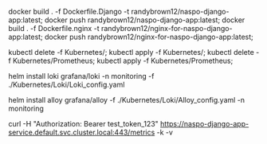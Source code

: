 docker build . -f Dockerfile.Django -t randybrown12/naspo-django-app:latest;
docker push randybrown12/naspo-django-app:latest;
docker build . -f Dockerfile.nginx -t randybrown12/nginx-for-naspo-django-app:latest;
docker push randybrown12/nginx-for-naspo-django-app:latest;

kubectl delete -f Kubernetes/;
kubectl apply -f Kubernetes/;
kubectl delete -f Kubernetes/Prometheus;
kubectl apply -f Kubernetes/Prometheus;

helm install loki grafana/loki -n monitoring -f ./Kubernetes/Loki/Loki_config.yaml

helm install alloy grafana/alloy -f ./Kubernetes/Loki/Alloy_config.yaml -n monitoring

curl -H "Authorization: Bearer test_token_123" https://naspo-django-app-service.default.svc.cluster.local:443/metrics -k -v

